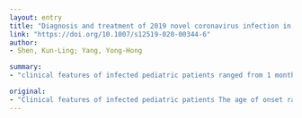 ```yaml
---
layout: entry
title: "Diagnosis and treatment of 2019 novel coronavirus infection in children: a pressing issue"
link: "https://doi.org/10.1007/s12519-020-00344-6"
author:
- Shen, Kun-Ling; Yang, Yong-Hong

summary:
- "clinical features of infected pediatric patients ranged from 1 month to 17 years. All were family clusters or with a close contact history. Several patients displayed no obvious clinical symptoms at diagnosis. Lung imaging examination revealed mild increase of lung markings or ground-glass opacity or pneumoniaID - Shen2020. The age of onset ranged between 1 month and 17 years in the 28 confirmed pediatric patients. Clinical features are variable in pediatric patients, with no obvious symptoms."

original:
- "Clinical features of infected pediatric patients The age of onset ranged from 1 month to 17 years in the 28 confirmed pediatric patients. All were family clusters or with a close contact history. The clinical features are variable in pediatric patients. Several patients displayed no obvious clinical symptoms at diagnosis, and they were found by screening because of close contacts with confirmed patients; and further chest imaging suggested pneumonia. Several gradually presented with fever, fatigue, dry cough, accompanied by other upper respiratory symptoms including nasal congestion, runny nose, and seldom gastrointestinal symptoms such as nausea, vomiting and diarrhea. Laboratory examination in pediatric patients showed that blood routine was often normal, and C-reactive protein was normal or transiently elevated. Lung imaging examination revealed mild increase of lung markings or ground-glass opacity or pneumoniaID - Shen2020"
---
```


